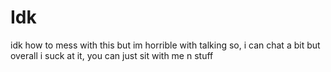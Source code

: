 # Idk
idk how to mess with this but
im horrible with talking so, i can chat a bit but overall i suck at it, you can just sit with me n stuff 
